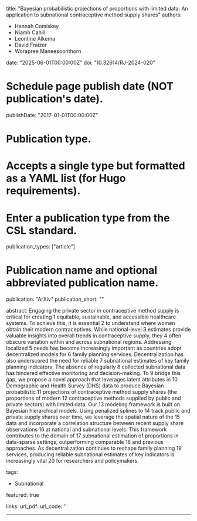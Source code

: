 
title: "Bayesian probabilistic projections of proportions with limited data: An application to subnational contraceptive method supply shares"
authors:
- Hannah Comiskey
- Niamh Cahill
- Leontine Alkema
- David Fraizer
- Worapree Maneesoonthorn
  
date: "2025-06-01T00:00:00Z"
doi: "10.32614/RJ-2024-020"

# Schedule page publish date (NOT publication's date).
publishDate: "2017-01-01T00:00:00Z"

# Publication type.
# Accepts a single type but formatted as a YAML list (for Hugo requirements).
# Enter a publication type from the CSL standard.
publication_types: ["article"]

# Publication name and optional abbreviated publication name.
publication: "ArXiv"
publication_short: ""

abstract: Engaging the private sector in contraceptive method supply is critical for creating 1
equitable, sustainable, and accessible healthcare systems. To achieve this, it is essential 2
to understand where women obtain their modern contraceptives. While national-level 3
estimates provide valuable insights into overall trends in contraceptive supply, they 4
often obscure variation within and across subnational regions. Addressing localized 5
needs has become increasingly important as countries adopt decentralized models for 6
family planning services. Decentralization has also underscored the need for reliable 7
subnational estimates of key family planning indicators. The absence of regularly 8
collected subnational data has hindered effective monitoring and decision-making. To 9
bridge this gap, we propose a novel approach that leverages latent attributes in 10
Demographic and Health Survey (DHS) data to produce Bayesian probabilistic 11
projections of contraceptive method supply shares (the proportions of modern 12
contraceptive methods supplied by public and private sectors) with limited data. Our 13
modeling framework is built on Bayesian hierarchical models. Using penalized splines to 14
track public and private supply shares over time, we leverage the spatial nature of the 15
data and incorporate a correlation structure between recent supply share observations 16
at national and subnational levels. This framework contributes to the domain of 17
subnational estimation of proportions in data-sparse settings, outperforming comparable 18
and previous approaches. As decentralization continues to reshape family planning 19
services, producing reliable subnational estimates of key indicators is increasingly vital 20
for researchers and policymakers.

tags:
- Subnational

featured: true

links:
url_pdf: 
url_code: ''

---

